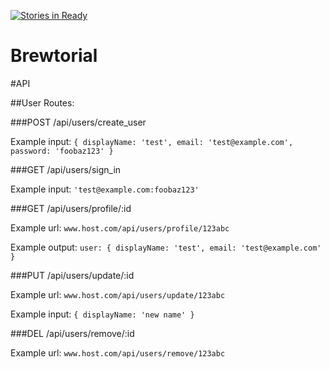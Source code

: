 [![Stories in Ready](https://badge.waffle.io/redfieldstefan/brubuddy.png?label=ready&title=Ready)](https://waffle.io/redfieldstefan/brubuddy)

Brewtorial
=========

#API

##User Routes:

###POST /api/users/create_user

Example input: `{ displayName: 'test', email: 'test@example.com', password: 'foobaz123' }`

###GET /api/users/sign_in

Example input: `'test@example.com:foobaz123'`

###GET /api/users/profile/:id

Example url: `www.host.com/api/users/profile/123abc`

Example output: `user: { displayName: 'test', email: 'test@example.com' }`

###PUT /api/users/update/:id

Example url: `www.host.com/api/users/update/123abc`

Example input: `{ displayName: 'new name' }`

###DEL /api/users/remove/:id

Example url: `www.host.com/api/users/remove/123abc`
